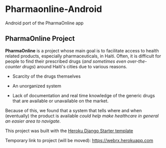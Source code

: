 # Pharmaonline-Android
Android port of the PharmaOnline app

## PharmaOnline Project

**PharmaOnline** is a project whose main goal is to facilitate access to health related products, especially pharmaceuticals, in Haiti.
Often, it is difficult for people to find their prescribed drugs (*and sometimes even over-the-counter drugs*) around Haiti's cities due to various reasons.

- Scarcity of the drugs themselves

- An unorganized system

- Lack of documentation and real time knowledge of the generic drugs that are available or unavailable on the market.


Because of this, we found that a system that tells where and when (eventually) the product is available *could help make healthcare in general an easier area to navigate.*

This project was built with the [Heroku Django Starter template](https://github.com/heroku/heroku-django-template)

Temporary link to project (will be moved): https://webrx.herokuapp.com

